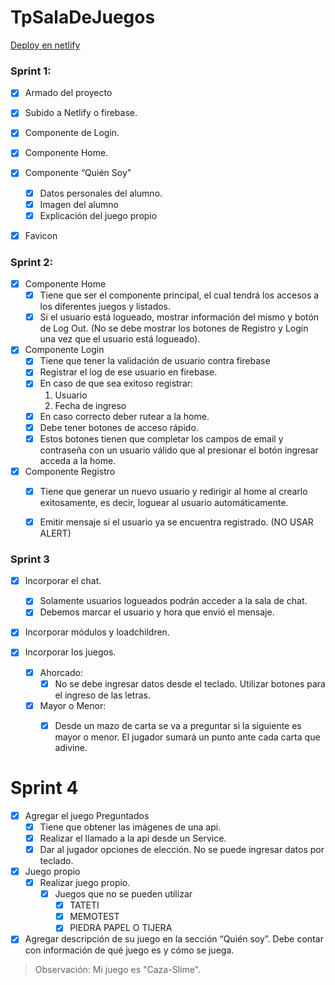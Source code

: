 # TpSalaDeJuegos
[Deploy en netlify]( https://sala-de-juegos-landaur.netlify.app/login )

### Sprint 1:

- [x] Armado del proyecto
- [x] Subido a Netlify o firebase.
- [x] Componente de Login.
- [x] Componente Home.
- [x] Componente “Quién Soy”
  - [x] Datos personales del alumno.
  - [x] Imagen del alumno
  - [x] Explicación del juego propio
- [x] Favicon


### Sprint 2:

- [x] Componente Home
  - [x] Tiene que ser el componente principal, el cual tendrá los accesos a los diferentes juegos y listados.
  - [x] Si el usuario está logueado, mostrar información del mismo y botón de Log Out. (No se debe mostrar los botones de Registro y Login una vez que el usuario está logueado).

- [x] Componente Login
  - [x] Tiene que tener la validación de usuario contra firebase
  - [x] Registrar el log de ese usuario en firebase.
  - [x] En caso de que sea exitoso registrar:
    1. Usuario
    2. Fecha de ingreso
  - [x] En caso correcto deber rutear a la home.
  - [x] Debe tener botones de acceso rápido.
  - [x] Estos botones tienen que completar los campos de email y contraseña con un usuario válido que al presionar el botón ingresar acceda a la home.

- [x] Componente Registro
  - [x] Tiene que generar un nuevo usuario y redirigir al home al crearlo exitosamente, es decir, loguear al usuario automáticamente.
  - [x] Emitir mensaje si el usuario ya se encuentra registrado. (NO USAR ALERT)


### Sprint 3

- [x] Incorporar el chat.
  - [x] Solamente usuarios logueados podrán acceder a la sala de chat.
  - [x] Debemos marcar el usuario y hora que envió el mensaje.

- [x] Incorporar módulos y loadchildren.

- [x] Incorporar los juegos.
  - [x] Ahorcado:
    - [x] No se debe ingresar datos desde el teclado. Utilizar botones para el ingreso de las letras.
  - [x] Mayor o Menor:
    - [x] Desde un mazo de carta se va a preguntar si la siguiente es mayor o menor. El jugador sumará un punto ante cada carta que adivine.


# Sprint 4

- [x] Agregar el juego Preguntados
  - [x] Tiene que obtener las imágenes de una api.
  - [x] Realizar el llamado a la api desde un Service.
  - [x] Dar al jugador opciones de elección. No se puede ingresar datos por teclado.

- [x] Juego propio
  - [x] Realizar juego propio.
    - [x] Juegos que no se pueden utilizar
      - [x] TATETI
      - [x] MEMOTEST
      - [x] PIEDRA PAPEL O TIJERA

- [x] Agregar descripción de su juego en la sección “Quién soy”. Debe contar con
      información de qué juego es y cómo se juega.

> Observación: Mi juego es "Caza-Slime".
